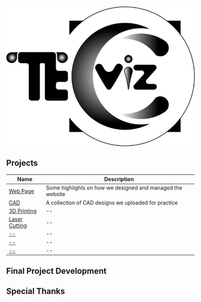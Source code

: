 ![logo](_media/icon.svg ':size=60%')

## Projects

| Name                                          | Description                              |
| ------------------------------------------------ | ---------------------------------------- |
| [Web Page](docs/1pm/web.md)       |  Some highlights on how we designed and managed the website |
| [CAD](docs/cad/guide.md)       |  A collection of CAD designs we uploaded for practice |
| [3D Printing](docs/3dprinting/3d.md) | --          |
| [Laser Cutting](docs/computercontrolledcutting/lazercutting.md) | --          |
| [--](https://github.com/docpress/docpress) | --          |
| [--](https://github.com/docpress/docpress) | --         |
| [--](https://github.com/docpress/docpress) | --          |

## Final Project Development

## Special Thanks
